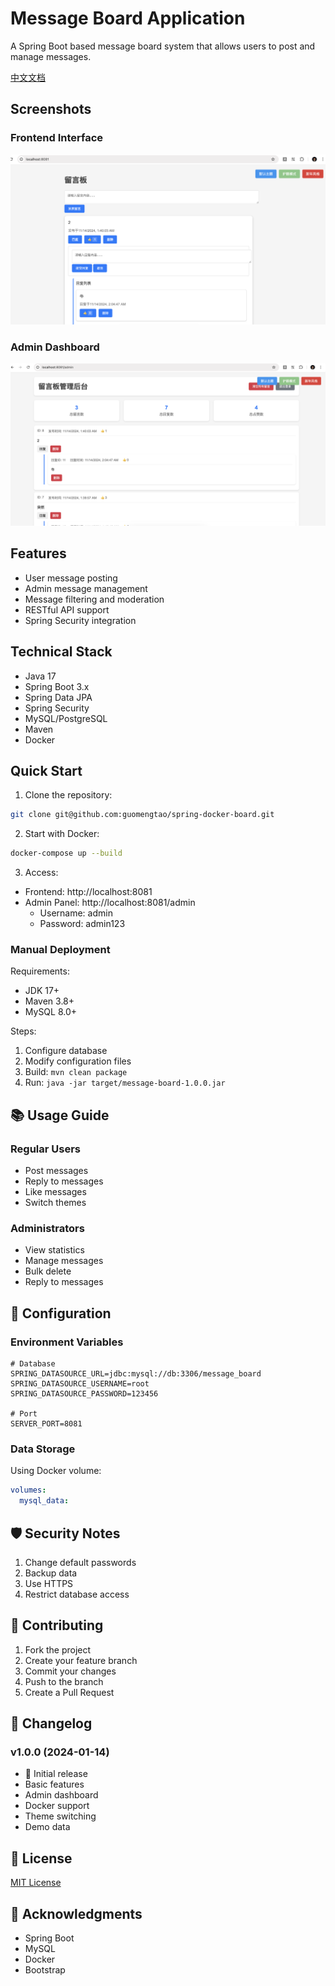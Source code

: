 # Message Board Application

A Spring Boot based message board system that allows users to post and manage messages.

[中文文档](README_CN.md)

## Screenshots

### Frontend Interface
![Frontend Interface](docs/images/frontend.png)

### Admin Dashboard
![Admin Dashboard](docs/images/admin.png)

## Features

- User message posting
- Admin message management
- Message filtering and moderation
- RESTful API support
- Spring Security integration

## Technical Stack

- Java 17
- Spring Boot 3.x
- Spring Data JPA
- Spring Security
- MySQL/PostgreSQL
- Maven
- Docker

## Quick Start

1. Clone the repository:
```bash
git clone git@github.com:guomengtao/spring-docker-board.git
```

2. Start with Docker:
```bash
docker-compose up --build
```

3. Access:
- Frontend: http://localhost:8081
- Admin Panel: http://localhost:8081/admin
  - Username: admin
  - Password: admin123

### Manual Deployment

Requirements:
- JDK 17+
- Maven 3.8+
- MySQL 8.0+

Steps:
1. Configure database
2. Modify configuration files
3. Build: `mvn clean package`
4. Run: `java -jar target/message-board-1.0.0.jar`

## 📚 Usage Guide

### Regular Users
- Post messages
- Reply to messages
- Like messages
- Switch themes

### Administrators
- View statistics
- Manage messages
- Bulk delete
- Reply to messages

## 🔧 Configuration

### Environment Variables
```properties
# Database
SPRING_DATASOURCE_URL=jdbc:mysql://db:3306/message_board
SPRING_DATASOURCE_USERNAME=root
SPRING_DATASOURCE_PASSWORD=123456

# Port
SERVER_PORT=8081
```

### Data Storage
Using Docker volume:
```yaml
volumes:
  mysql_data:
```

## 🛡️ Security Notes

1. Change default passwords
2. Backup data
3. Use HTTPS
4. Restrict database access

## 🤝 Contributing

1. Fork the project
2. Create your feature branch
3. Commit your changes
4. Push to the branch
5. Create a Pull Request

## 📝 Changelog

### v1.0.0 (2024-01-14)
- 🎉 Initial release
- Basic features
- Admin dashboard
- Docker support
- Theme switching
- Demo data

## 📄 License

[MIT License](LICENSE)

## 🙏 Acknowledgments

- Spring Boot
- MySQL
- Docker
- Bootstrap